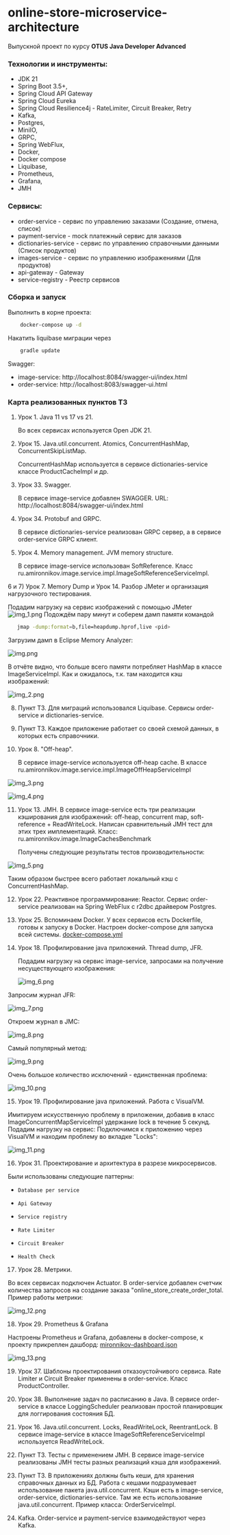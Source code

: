 # online-store-microservice-architecture
Выпускной проект по курсу **OTUS Java Developer Advanced**

### Технологии и инструменты:
* JDK 21
* Spring Boot 3.5+,
* Spring Cloud API Gateway
* Spring Cloud Eureka
* Spring Cloud Resilience4j - RateLimiter, Circuit Breaker, Retry
* Kafka,
* Postgres,
* MiniIO,
* GRPC,
* Spring WebFlux,
* Docker,
* Docker compose
* Liquibase,
* Prometheus,
* Grafana,
* JMH

### Сервисы:
* order-service - сервис по управлению заказами (Создание, отмена, список)
* payment-service - mock платежный сервис для заказов
* dictionaries-service - сервис по управлению справочными данными (Список продуктов)
* images-service - сервис по управлению изображениями (Для продуктов)
* api-gateway - Gateway
* service-registry - Реестр сервисов

### Сборка и запуск

Выполнить в корне проекта:

  ```bash
      docker-compose up -d
   ```

Накатить liquibase миграции через

  ```bash
      gradle update
   ```

Swagger:

* image-service: http://localhost:8084/swagger-ui/index.html
* order-service: http://localhost:8083/swagger-ui.html

### Карта реализованных пунктов ТЗ

1) Урок 1. Java 11 vs 17 vs 21.

   Во всех сервисах используется Open JDK 21.

2) Урок 15. Java.util.concurrent. Atomics, ConcurrentHashMap, ConcurrentSkipListMap.

   ConcurrentHashMap используется в сервисе dictionaries-service классе ProductCacheImpl и др.

3) Урок 33. Swagger.

   В сервисе image-service добавлен SWAGGER.
   URL: http://localhost:8084/swagger-ui/index.html

4) Урок 34. Protobuf and GRPC.
   
   В сервисе dictionaries-service реализован GRPC сервер, а в сервисе order-service GRPC клиент.

5) Урок 4. Memory management. JVM memory structure.
   
   В сервисе image-service использован SoftReference.
   Класс ru.amironnikov.image.service.impl.ImageSoftReferenceServiceImpl.

6 и 7) Урок 7. Memory Dump и Урок 14. Разбор JMeter и организация нагрузочного тестирования.

   Подадим нагрузку на сервис изображений с помощью JMeter
![img_1.png](images-for-report/img_1.png)
   Подождём пару минут и соберем дамп памяти командой 
   ```bash
      jmap -dump:format=b,file=heapdump.hprof,live <pid>
   ```
   Загрузим дамп в Eclipse Memory Analyzer:

![img.png](images-for-report/img.png)

   В отчёте видно, что больше всего памяти потребляет HashMap в классе ImageServiceImpl.
   Как и ожидалось, т.к. там находится кэш изображений:

![img_2.png](images-for-report/img_2.png)

8)    Пункт ТЗ. Для миграций использовался Liquibase. Сервисы order-service и dictionaries-service.

9)    Пункт ТЗ. Каждое приложение работает со своей схемой данных, в которых есть справочники.

10)   Урок 8. "Off-heap".

      В сервисе image-service используется off-heap cache.
      В классе ru.amironnikov.image.service.impl.ImageOffHeapServiceImpl

![img_3.png](images-for-report/img_3.png)

![img_4.png](images-for-report/img_4.png)

11)   Урок 13. JMH.
      В сервисе image-service есть три реализации кэширования для изображений:
      off-heap,
      concurrent map,
      soft-reference + ReadWriteLock.
      Написан сравнительный JMH тест для этих трех имплементаций.
      Класс: ru.amironnikov.image.ImageCachesBenchmark

      Получены следующие результаты тестов производительности:

![img_5.png](images-for-report/img_5.png)

   Таким образом быстрее всего работает локальный кэш с ConcurrentHashMap.

12)   Урок 22. Реактивное программирование: Reactor.
      Сервис order-service реализован на Spring WebFlux с r2dbc драйвером Postgres.

13)   Урок 25. Вспоминаем Docker. У всех сервисов есть Dockerfile, готовы к запуску в Docker.
      Настроен docker-compose для запуска всей системы. 
     [docker-compose.yml](docker-compose.yml)

14)    Урок 18. Профилирование java приложений. Thread dump, JFR.

       Подадим нагрузку на сервис image-service, запросами на получение несуществующего изображения:

       ![img_6.png](images-for-report/img_6.png)


Запросим журнал JFR:

![img_7.png](images-for-report/img_7.png)

Откроем журнал в JMC:

![img_8.png](images-for-report/img_8.png)

Самый популярный метод:

![img_9.png](images-for-report/img_9.png)

Очень большое количество исключений - единственная проблема:

![img_10.png](images-for-report/img_10.png)

15) Урок 19. Профилирование java приложений. Работа с VisualVM.

Имитируем искусственную проблему в приложении, добавив в класс ImageConcurrentMapServiceImpl 
удержание lock в течение 5 секунд.
Подадим нагрузку на сервис: 
Подключимся к приложению через VisualVM и находим проблему во вкладке "Locks":

![img_11.png](images-for-report/img_11.png)

16) Урок 31. Проектирование и архитектура в разрезе микросервисов.

Были использованы следующие паттерны:
*     Database per service
*     Api Gateway
*     Service registry
*     Rate Limiter
*     Circuit Breaker
*     Health Check
   
17) Урок 28. Метрики.

Во всех сервисах подключен Actuator.
В order-service добавлен счетчик количества запросов на создание заказа "online_store_create_order_total.
Пример работы метрики:

![img_12.png](images-for-report/img_12.png)

18) Урок 29. Prometheus & Grafana

Настроены Prometheus и Grafana, добавлены в docker-compose, к проекту прикреплен дашборд:
[mironnikov-dashboard.json](grafana%2Fdashboards%2Fmironnikov-dashboard.json)

![img_13.png](images-for-report%2Fimg_13.png)

19) Урок 37. Шаблоны проектирования отказоустойчивого сервиса. 
Rate Limiter и Circuit Breaker применены в order-service.
Класс ProductController.

20) Урок 38. Выполнение задач по расписанию в Java.
В сервисе order-service в классе LoggingScheduler реализован простой планировщик для логгирования состояния БД.

21) Урок 16. Java.util.concurrent. Locks, ReadWriteLock, ReentrantLock.
В сервисе image-service в классе ImageSoftReferenceServiceImpl используется ReadWriteLock.

22) Пункт ТЗ. Тесты с применением JMH.
    В сервисе image-service реализованы JMH тесты разных реализаций кэша для изображений.
23) Пункт ТЗ. В приложениях должны быть кеши, для хранения справочных данных из БД.
    Работа с кешами подразумевает использование пакета java.util.concurrent.
    Кэши есть в image-service, order-service, dictionaries-service.
    Там же есть использование java.util.concurrent.
    Пример класса: OrderServiceImpl.

24) Kafka.
    Order-service и payment-service взаимодействуют через Kafka.

